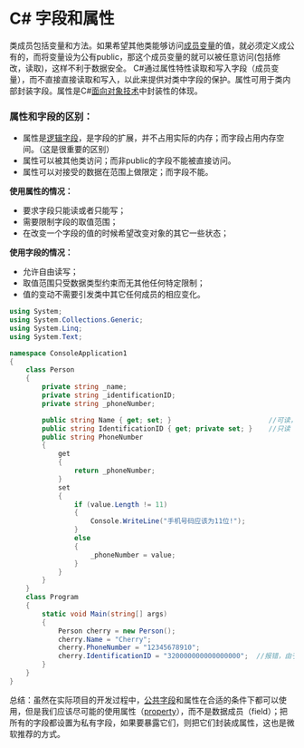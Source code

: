 # C# 字段和属性

类成员包括变量和方法。如果希望其他类能够访问[成员变量](https://www.zhihu.com/search?q=%E6%88%90%E5%91%98%E5%8F%98%E9%87%8F&search_source=Entity&hybrid_search_source=Entity&hybrid_search_extra=%7B%22sourceType%22%3A%22article%22%2C%22sourceId%22%3A%22607302216%22%7D)的值，就必须定义成公有的，而将变量设为公有public，那这个成员变量的就可以被任意访问(包括修改，读取)，这样不利于数据安全。 C#通过属性特性读取和写入字段（成员变量），而不直接直接读取和写入，以此来提供对类中字段的保护。属性可用于类内部封装字段。属性是C#​[面向对象技术](https://www.zhihu.com/search?q=%E9%9D%A2%E5%90%91%E5%AF%B9%E8%B1%A1%E6%8A%80%E6%9C%AF&search_source=Entity&hybrid_search_source=Entity&hybrid_search_extra=%7B%22sourceType%22%3A%22article%22%2C%22sourceId%22%3A%22607302216%22%7D)中封装性的体现。

### 属性和字段的区别：

* 属性是[逻辑字段](https://www.zhihu.com/search?q=%E9%80%BB%E8%BE%91%E5%AD%97%E6%AE%B5&search_source=Entity&hybrid_search_source=Entity&hybrid_search_extra=%7B%22sourceType%22%3A%22article%22%2C%22sourceId%22%3A%22607302216%22%7D)，是字段的扩展，并不占用实际的内存；而字段占用内存空间。（这是很重要的区别）
* 属性可以被其他类访问；而非public的字段不能被直接访问。
* 属性可以对接受的数据在范围上做限定；而字段不能。

**使用属性的情况：**

* 要求字段只能读或者只能写；
* 需要限制字段的取值范围；
* 在改变一个字段的值的时候希望改变对象的其它一些状态；

**使用字段的情况：**

* 允许自由读写；
* 取值范围只受数据类型约束而无其他任何特定限制；
* 值的变动不需要引发类中其它任何成员的相应变化。

```csharp
using System;
using System.Collections.Generic;
using System.Linq;
using System.Text;

namespace ConsoleApplication1
{
    class Person
    {
        private string _name;
        private string _identificationID;
        private string _phoneNumber;

        public string Name { get; set; }                        //可读，可写
        public string IdentificationID { get; private set; }    //只读
        public string PhoneNumber
        {
            get
            {
                return _phoneNumber;
            }
            set
            {
                if (value.Length != 11)
                {
                    Console.WriteLine("手机号码应该为11位!");
                }
                else
                {
                    _phoneNumber = value;
                }
            }
        }
    }
    class Program
    {
        static void Main(string[] args)
        {
            Person cherry = new Person();
            cherry.Name = "Cherry";
            cherry.PhoneNumber = "12345678910";
            cherry.IdentificationID = "320000000000000000";  //报错，由于定义的是只读属性
        }
    }
}
```

总结：虽然在实际项目的开发过程中，[公共字段](https://www.zhihu.com/search?q=%E5%85%AC%E5%85%B1%E5%AD%97%E6%AE%B5&search_source=Entity&hybrid_search_source=Entity&hybrid_search_extra=%7B%22sourceType%22%3A%22article%22%2C%22sourceId%22%3A%22607302216%22%7D)和属性在合适的条件下都可以使用，但是我们应该尽可能的使用属性（[property](https://www.zhihu.com/search?q=property&search_source=Entity&hybrid_search_source=Entity&hybrid_search_extra=%7B%22sourceType%22%3A%22article%22%2C%22sourceId%22%3A%22607302216%22%7D)），而不是数据成员（field）；把所有的字段都设置为私有字段，如果要暴露它们，则把它们封装成属性，这也是微软推荐的方式。
